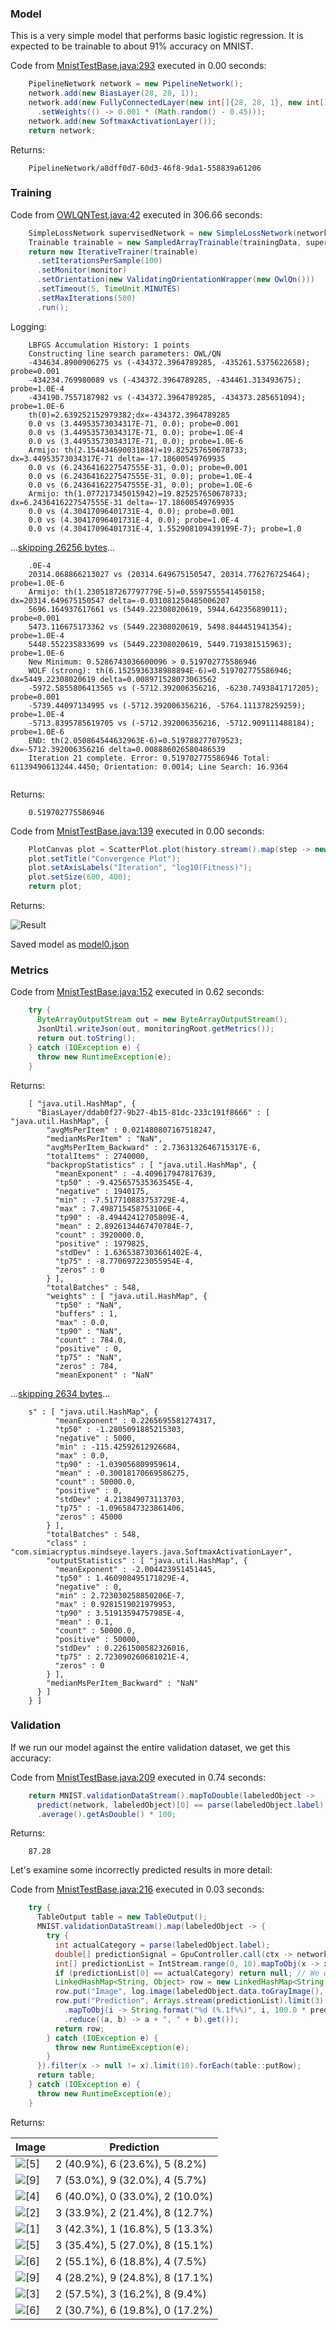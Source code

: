 ### Model
This is a very simple model that performs basic logistic regression. It is expected to be trainable to about 91% accuracy on MNIST.

Code from [MnistTestBase.java:293](../../../../../../../src/test/java/com/simiacryptus/mindseye/opt/MnistTestBase.java#L293) executed in 0.00 seconds: 
```java
    PipelineNetwork network = new PipelineNetwork();
    network.add(new BiasLayer(28, 28, 1));
    network.add(new FullyConnectedLayer(new int[]{28, 28, 1}, new int[]{10})
      .setWeights(() -> 0.001 * (Math.random() - 0.45)));
    network.add(new SoftmaxActivationLayer());
    return network;
```

Returns: 

```
    PipelineNetwork/a8dff0d7-60d3-46f8-9da1-558839a61206
```



### Training
Code from [OWLQNTest.java:42](../../../../../../../src/test/java/com/simiacryptus/mindseye/opt/orient/OWLQNTest.java#L42) executed in 306.66 seconds: 
```java
    SimpleLossNetwork supervisedNetwork = new SimpleLossNetwork(network, new EntropyLossLayer());
    Trainable trainable = new SampledArrayTrainable(trainingData, supervisedNetwork, 10000);
    return new IterativeTrainer(trainable)
      .setIterationsPerSample(100)
      .setMonitor(monitor)
      .setOrientation(new ValidatingOrientationWrapper(new OwlQn()))
      .setTimeout(5, TimeUnit.MINUTES)
      .setMaxIterations(500)
      .run();
```
Logging: 
```
    LBFGS Accumulation History: 1 points
    Constructing line search parameters: OWL/QN
    -434634.8900906275 vs (-434372.3964789285, -435261.5375622658); probe=0.001
    -434234.769980089 vs (-434372.3964789285, -434461.313493675); probe=1.0E-4
    -434190.7557187982 vs (-434372.3964789285, -434373.285651094); probe=1.0E-6
    th(0)=2.639252152979382;dx=-434372.3964789285
    0.0 vs (3.44953573034317E-71, 0.0); probe=0.001
    0.0 vs (3.44953573034317E-71, 0.0); probe=1.0E-4
    0.0 vs (3.44953573034317E-71, 0.0); probe=1.0E-6
    Armijo: th(2.154434690031884)=19.825257650678733; dx=3.44953573034317E-71 delta=-17.18600549769935
    0.0 vs (6.2436416227547555E-31, 0.0); probe=0.001
    0.0 vs (6.2436416227547555E-31, 0.0); probe=1.0E-4
    0.0 vs (6.2436416227547555E-31, 0.0); probe=1.0E-6
    Armijo: th(1.077217345015942)=19.825257650678733; dx=6.2436416227547555E-31 delta=-17.18600549769935
    0.0 vs (4.30417096401731E-4, 0.0); probe=0.001
    0.0 vs (4.30417096401731E-4, 0.0); probe=1.0E-4
    0.0 vs (4.30417096401731E-4, 1.552908109439199E-7); probe=1.0
```
...[skipping 26256 bytes](etc/165.txt)...
```
    .0E-4
    20314.068866213027 vs (20314.649675150547, 20314.776276725464); probe=1.0E-6
    Armijo: th(1.2305187267797779E-5)=0.5597555541450158; dx=20314.649675150547 delta=-0.031081250485006207
    5696.164937617661 vs (5449.22308020619, 5944.64235689011); probe=0.001
    5473.116675173362 vs (5449.22308020619, 5498.844451941354); probe=1.0E-4
    5448.552235833699 vs (5449.22308020619, 5449.719381515963); probe=1.0E-6
    New Minimum: 0.5286743036600096 > 0.519702775586946
    WOLF (strong): th(6.1525936338988894E-6)=0.519702775586946; dx=5449.22308020619 delta=0.008971528073063562
    -5972.5855806413565 vs (-5712.392006356216, -6230.7493841717205); probe=0.001
    -5739.44097134995 vs (-5712.392006356216, -5764.111378259259); probe=1.0E-4
    -5713.8395785619705 vs (-5712.392006356216, -5712.909111488184); probe=1.0E-6
    END: th(2.050864544632963E-6)=0.519788277079523; dx=-5712.392006356216 delta=0.008886026580486539
    Iteration 21 complete. Error: 0.519702775586946 Total: 61139490613244.4450; Orientation: 0.0014; Line Search: 16.9364
    
```

Returns: 

```
    0.519702775586946
```



Code from [MnistTestBase.java:139](../../../../../../../src/test/java/com/simiacryptus/mindseye/opt/MnistTestBase.java#L139) executed in 0.00 seconds: 
```java
    PlotCanvas plot = ScatterPlot.plot(history.stream().map(step -> new double[]{step.iteration, Math.log10(step.point.getMean())}).toArray(i -> new double[i][]));
    plot.setTitle("Convergence Plot");
    plot.setAxisLabels("Iteration", "log10(Fitness)");
    plot.setSize(600, 400);
    return plot;
```

Returns: 

![Result](etc/test.752.png)



Saved model as [model0.json](etc/model0.json)

### Metrics
Code from [MnistTestBase.java:152](../../../../../../../src/test/java/com/simiacryptus/mindseye/opt/MnistTestBase.java#L152) executed in 0.62 seconds: 
```java
    try {
      ByteArrayOutputStream out = new ByteArrayOutputStream();
      JsonUtil.writeJson(out, monitoringRoot.getMetrics());
      return out.toString();
    } catch (IOException e) {
      throw new RuntimeException(e);
    }
```

Returns: 

```
    [ "java.util.HashMap", {
      "BiasLayer/ddab0f27-9b27-4b15-81dc-233c191f8666" : [ "java.util.HashMap", {
        "avgMsPerItem" : 0.021480807167518247,
        "medianMsPerItem" : "NaN",
        "avgMsPerItem_Backward" : 2.7363132646715317E-6,
        "totalItems" : 2740000,
        "backpropStatistics" : [ "java.util.HashMap", {
          "meanExponent" : -4.409617947817639,
          "tp50" : -9.425657535363545E-4,
          "negative" : 1940175,
          "min" : -7.517710883753729E-4,
          "max" : 7.498715458753106E-4,
          "tp90" : -8.49442412705809E-4,
          "mean" : 2.8926134467470784E-7,
          "count" : 3920000.0,
          "positive" : 1979825,
          "stdDev" : 1.6365387303661402E-4,
          "tp75" : -8.770697223055954E-4,
          "zeros" : 0
        } ],
        "totalBatches" : 548,
        "weights" : [ "java.util.HashMap", {
          "tp50" : "NaN",
          "buffers" : 1,
          "max" : 0.0,
          "tp90" : "NaN",
          "count" : 784.0,
          "positive" : 0,
          "tp75" : "NaN",
          "zeros" : 784,
          "meanExponent" : "NaN"
```
...[skipping 2634 bytes](etc/166.txt)...
```
    s" : [ "java.util.HashMap", {
          "meanExponent" : 0.2265695581274317,
          "tp50" : -1.2805091885215303,
          "negative" : 5000,
          "min" : -115.42592612926684,
          "max" : 0.0,
          "tp90" : -1.039056809959614,
          "mean" : -0.30018170669586275,
          "count" : 50000.0,
          "positive" : 0,
          "stdDev" : 4.213849073113703,
          "tp75" : -1.0965847323861406,
          "zeros" : 45000
        } ],
        "totalBatches" : 548,
        "class" : "com.simiacryptus.mindseye.layers.java.SoftmaxActivationLayer",
        "outputStatistics" : [ "java.util.HashMap", {
          "meanExponent" : -2.004423951451445,
          "tp50" : 1.460908495171829E-4,
          "negative" : 0,
          "min" : 2.723030258850206E-7,
          "max" : 0.9281519021979953,
          "tp90" : 3.51913594757985E-4,
          "mean" : 0.1,
          "count" : 50000.0,
          "positive" : 50000,
          "stdDev" : 0.2261500582326016,
          "tp75" : 2.723090260681021E-4,
          "zeros" : 0
        } ],
        "medianMsPerItem_Backward" : "NaN"
      } ]
    } ]
```



### Validation
If we run our model against the entire validation dataset, we get this accuracy:

Code from [MnistTestBase.java:209](../../../../../../../src/test/java/com/simiacryptus/mindseye/opt/MnistTestBase.java#L209) executed in 0.74 seconds: 
```java
    return MNIST.validationDataStream().mapToDouble(labeledObject ->
      predict(network, labeledObject)[0] == parse(labeledObject.label) ? 1 : 0)
      .average().getAsDouble() * 100;
```

Returns: 

```
    87.28
```



Let's examine some incorrectly predicted results in more detail:

Code from [MnistTestBase.java:216](../../../../../../../src/test/java/com/simiacryptus/mindseye/opt/MnistTestBase.java#L216) executed in 0.03 seconds: 
```java
    try {
      TableOutput table = new TableOutput();
      MNIST.validationDataStream().map(labeledObject -> {
        try {
          int actualCategory = parse(labeledObject.label);
          double[] predictionSignal = GpuController.call(ctx -> network.eval(ctx, labeledObject.data).getData().get(0).getData());
          int[] predictionList = IntStream.range(0, 10).mapToObj(x -> x).sorted(Comparator.comparing(i -> -predictionSignal[i])).mapToInt(x -> x).toArray();
          if (predictionList[0] == actualCategory) return null; // We will only examine mispredicted rows
          LinkedHashMap<String, Object> row = new LinkedHashMap<String, Object>();
          row.put("Image", log.image(labeledObject.data.toGrayImage(), labeledObject.label));
          row.put("Prediction", Arrays.stream(predictionList).limit(3)
            .mapToObj(i -> String.format("%d (%.1f%%)", i, 100.0 * predictionSignal[i]))
            .reduce((a, b) -> a + ", " + b).get());
          return row;
        } catch (IOException e) {
          throw new RuntimeException(e);
        }
      }).filter(x -> null != x).limit(10).forEach(table::putRow);
      return table;
    } catch (IOException e) {
      throw new RuntimeException(e);
    }
```

Returns: 

Image | Prediction
----- | ----------
![[5]](etc/test.753.png) | 2 (40.9%), 6 (23.6%), 5 (8.2%) 
![[9]](etc/test.754.png) | 7 (53.0%), 9 (32.0%), 4 (5.7%) 
![[4]](etc/test.755.png) | 6 (40.0%), 0 (33.0%), 2 (10.0%)
![[2]](etc/test.756.png) | 3 (33.9%), 2 (21.4%), 8 (12.7%)
![[1]](etc/test.757.png) | 3 (42.3%), 1 (16.8%), 5 (13.3%)
![[5]](etc/test.758.png) | 3 (35.4%), 5 (27.0%), 8 (15.1%)
![[6]](etc/test.759.png) | 2 (55.1%), 6 (18.8%), 4 (7.5%) 
![[9]](etc/test.760.png) | 4 (28.2%), 9 (24.8%), 8 (17.1%)
![[3]](etc/test.761.png) | 2 (57.5%), 3 (16.2%), 8 (9.4%) 
![[6]](etc/test.762.png) | 2 (30.7%), 6 (19.8%), 0 (17.2%)




